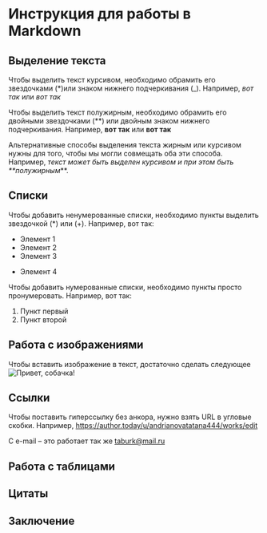 # Инструкция для работы в Markdown

## Выделение текста

Чтобы выделить текст курсивом, необходимо обрамить его звездочками (*)или знаком нижнего подчеркивания (_). Например, *вот так* или _вот так_

Чтобы выделить текст полужирным, необходимо обрамить его двойными звездочками (**) или двойным знаком нижнего подчеркивания. Например, **вот так** или __вот так__

Альтернативные способы выделения текста жирным или курсивом нужны для того, чтобы мы могли совмещать оба эти способа. Например, _текст может быть выделен курсивом и при этом быть **полужирным_**.

## Списки

Чтобы добавить ненумерованные списки, необходимо пункты выделить звездочкой (*) или (+). Например, вот так:
* Элемент 1
* Элемент 2
* Элемент 3
+ Элемент 4

Чтобы добавить нумерованные списки, необходимо пункты просто пронумеровать. Например, вот так:
1. Пункт первый
2. Пункт второй

## Работа с изображениями

Чтобы вставить изображение в текст, достаточно сделать следующее ![Привет, собачка!](Foto.jpg)

## Ссылки

Чтобы поставить гиперссылку без анкора, нужно взять URL в угловые скобки. Например, <https://author.today/u/andrianovatatana444/works/edit>

С e-mail – это работает так же <taburk@mail.ru>



## Работа с таблицами

## Цитаты

## Заключение

